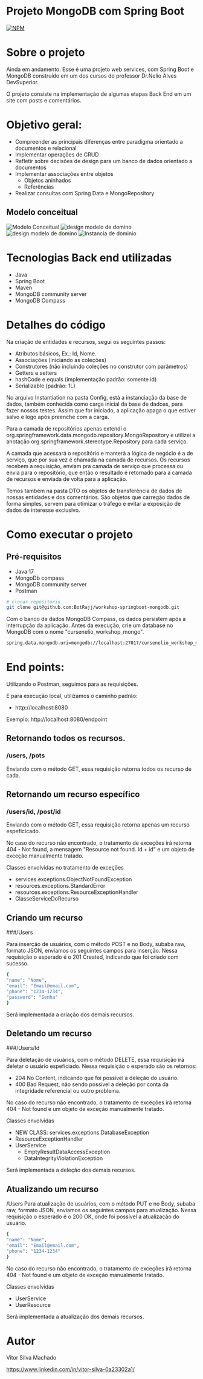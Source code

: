 # Projeto MongoDB com Spring Boot
[![NPM](https://img.shields.io/npm/l/react)](https://github.com/BotRajj/workshop-springboot-mongodb/blob/main/LICENSE) 

# Sobre o projeto

Ainda em andamento. Esse é uma projeto web services, com Spring Boot e MongoDB construído em um dos cursos do professor Dr.Nelio Alves DevSuperior.

O projeto consiste na implementação de algumas etapas Back End em um site com posts e comentários.

# Objetivo geral:
  - Compreender as principais diferenças entre paradigma orientado a documentos e relacional
  - Implementar operações de CRUD
  - Refletir sobre decisões de design para um banco de dados orientado a documentos
  - Implementar associações entre objetos
    - Objetos aninhados
    - Referências
  - Realizar consultas com Spring Data e MongoRepository

## Modelo conceitual
![Modelo Conceitual](https://github.com/BotRajj/assets/blob/main/wk-sb-mg-nelio/design%20modelo%20de%20domino%20wksbmg%202.jpeg)
![design modelo de domino](https://github.com/BotRajj/assets/blob/main/wk-sb-mg-nelio/design%20modelo%20de%20domino%20wksbmg.jpeg)
![design modelo de domino](https://github.com/BotRajj/assets/blob/main/wk-sb-mg-nelio/modelo%20conceitual%20wksbmg.jpeg)
![Instancia de dominio](https://github.com/BotRajj/assets/blob/main/JSBJH/CamadasL%C3%B3gicas.jpeg)

# Tecnologias Back end utilizadas
- Java
- Spring Boot
- Maven
- MongoDB community server
- MongoDB Compass

# Detalhes do código

Na criação de entidades e recursos, segui os seguintes passos:
  - Atributos básicos, Ex.: Id, Nome.
  - Associações (iniciando as coleções)
  - Construtores (não incluindo coleções no construtor com parâmetros)
  - Getters e setters
  - hashCode e equals (implementação padrão: somente id)
  - Serializable (padrão: 1L)

No arquivo Instantiation na pasta Config, está a instanciação da base de dados, também conhecida como carga inicial da base de dadoas, para fazer nossos testes. Assim que for iniciado, a aplicação apaga o que estiver salvo e logo após preenche com a carga.

Para a camada de repositórios apenas extendi o org.springframework.data.mongodb.repository.MongoRepository e utilizei a anotação org.springframework.stereotype.Repository para cada serviço.

A camada que acessará o repositório e manterá a lógica de negócio é a de serviço, que por sua vez é chamada na camada de recursos. Os recursos recebem a requisição, enviam pra camada de serviço que processa ou envia para o repositório, que então o resultado é retornado para a camada de recursos e enviada de volta para a aplicação.

Temos também na pasta DTO os objetos de transferência de dados de nossas entidades e dos comentários. São objetos que carregão dados de forma simples, servem para otimizar o tráfego e evitar a exposição de dados de interesse exclusivo.

# Como executar o projeto

## Pré-requisitos
- Java 17
- MongoDb compass
- MongoDB community server
- Postman

```bash
# clonar repositório
git clone git@github.com:BotRajj/workshop-springboot-mongodb.git
```

Com o banco de dados MongoDB Compass, os dados persistem após a interrupção da aplicação. Antes da execução, crie um database no MongoDB com o nome "cursenelio_workshop_mongo".

```bash
spring.data.mongodb.uri=mongodb://localhost:27017/cursenelio_workshop_mongo
```

# End points:   

Utilizando o Postman, seguimos para as requisições.

E para execução local, utilizamos o caminho padrão:
- http://localhost:8080

Exemplo:  http://localhost:8080/endpoint

## Retornando todos os recursos.
### /users, /pots

Enviando com o método GET, essa requisição retorna todos os recurso de cada.

## Retornando um recurso específico
### /users/id, /post/id

Enviando com o método GET, essa requisição retorna apenas um recurso espeficicado. 

No caso do recurso não encontrado, o tratamento de exceções irá retorna 404 - Not found, a mensagem "Resource not found. Id + id" e um objeto de exceção manualmente tratado.

Classes envolvidas no tratamento de exceções
- services.exceptions.ObjectNotFoundException
- resources.exceptions.StandardError
- resources.exceptions.ResourceExceptionHandler
- ClasseServiceDoRecurso

## Criando um recurso
###/Users

Para inserção de usuários, com o método POST e no Body, subaba raw, formato JSON, enviamos os seguintes campos para inserção.  Nessa requisição o esperado é o 201 Created, indicando que foi criado com sucesso. 
```bash
{
"name": "Nome",
"email": "Email@email.com",
"phone": "1234-1234",
"password": "Senha"
}
```

Será implementada a criação dos demais recursos.

## Deletando um recurso
###/Users/Id

Para deletação de usuários, com o método DELETE, essa requisição irá deletar o usuário espeficiado. Nessa requisição o esperado são os retornos:
- 204 No Content, indicando que foi possível a deleção do usuário.
- 400 Bad Request, não sendo possível a deleção por conta da integridade referencial ou outro problema.

No caso do recurso não encontrado, o tratamento de exceções irá retorna 404 - Not found e um objeto de exceção manualmente tratado.

Classes envolvidas
- NEW CLASS: services.exceptions.DatabaseException
- ResourceExceptionHandler
- UserService
  - EmptyResultDataAccessException
  - DataIntegrityViolationException
  
Será implementada a deleção dos demais recursos.

## Atualizando um recurso
/Users
Para atualização de usuários, com o método PUT e no Body, subaba raw, formato JSON, enviamos os seguintes campos para atualização. Nessa requisição o esperado é o 200 OK, onde foi possível a atualização do usuário.

```bash
{
"name": "Nome",
"email": "Email@email.com",
"phone": "1234-1234"
}
```
No caso do recurso não encontrado, o tratamento de exceções irá retorna 404 - Not found e um objeto de exceção manualmente tratado. 

Classes envolvidas
- UserService
- UserResource
  
Será implementada a atualização dos demais recursos.


# Autor

Vitor Silva Machado

https://www.linkedin.com/in/vitor-silva-0a23302a1/ 
